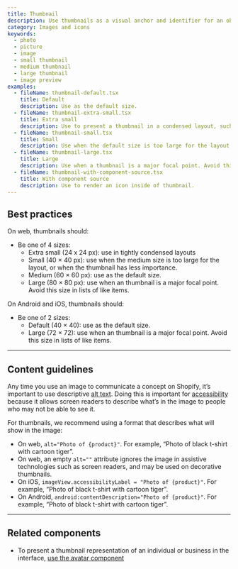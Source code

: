 ```yaml
---
title: Thumbnail
description: Use thumbnails as a visual anchor and identifier for an object. They should be used along with text to provide context.
category: Images and icons
keywords:
  - photo
  - picture
  - image
  - small thumbnail
  - medium thumbnail
  - large thumbnail
  - image preview
examples:
  - fileName: thumbnail-default.tsx
    title: Default
    description: Use as the default size.
  - fileName: thumbnail-extra-small.tsx
    title: Extra small
    description: Use to present a thumbnail in a condensed layout, such as a data table cell or an action list item.
  - fileName: thumbnail-small.tsx
    title: Small
    description: Use when the default size is too large for the layout, or when the thumbnail has less importance.
  - fileName: thumbnail-large.tsx
    title: Large
    description: Use when a thumbnail is a major focal point. Avoid this size in lists of like items.
  - fileName: thumbnail-with-component-source.tsx
    title: With component source
    description: Use to render an icon inside of thumbnail.
---
```


## Best practices

On web, thumbnails should:

- Be one of 4 sizes:
  - Extra small (24 x 24 px): use in tightly condensed layouts
  - Small (40 × 40 px): use when the medium size is too large for the layout, or when the thumbnail has less importance.
  - Medium (60 × 60 px): use as the default size.
  - Large (80 × 80 px): use when an thumbnail is a major focal point. Avoid this size in lists of like items.

On Android and iOS, thumbnails should:

- Be one of 2 sizes:
  - Default (40 × 40): use as the default size.
  - Large (72 × 72): use when an thumbnail is a major focal point. Avoid this size in lists of like items.

---

## Content guidelines

Any time you use an image to communicate a concept on Shopify, it’s important to use descriptive [alt text](https://polaris.shopify.com/content/alternative-text). Doing this is important for [accessibility](https://polaris.shopify.com/foundations/foundations/internationalization) because it allows screen readers to describe what’s in the image to people who may not be able to see it.

For thumbnails, we recommend using a format that describes what will show in the image:

- On web, `alt="Photo of {product}"`. For example, “Photo of black t-shirt with cartoon tiger”.
- On web, an empty `alt=""` attribute ignores the image in assistive technologies such as screen readers, and may be used on decorative thumbnails.
- On iOS, `imageView.accessibilityLabel = "Photo of {product}"`. For example, “Photo of black t-shirt with cartoon tiger”.
- On Android, `android:contentDescription="Photo of {product}"`. For example, “Photo of black t-shirt with cartoon tiger”.

---

## Related components

- To present a thumbnail representation of an individual or business in the interface, [use the avatar component](https://polaris.shopify.com/components/avatar)
